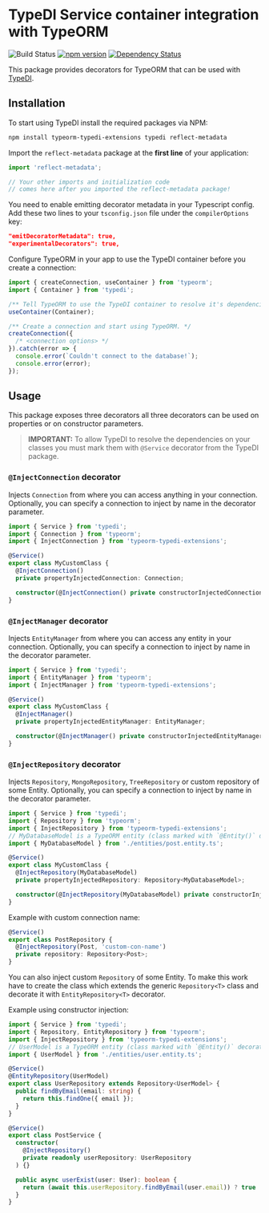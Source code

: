 # TypeDI Service container integration with TypeORM

![Build Status](https://github.com/typeorm/typeorm-typedi-extensions/workflows/CI/badge.svg)
[![npm version](https://badge.fury.io/js/typeorm-typedi-extensions.svg)](https://badge.fury.io/js/typeorm-typedi-extensions)
[![Dependency Status](https://david-dm.org/typeorm/typeorm-typedi-extensions.svg)](https://david-dm.org/typeorm/typeorm-typedi-extensions)

This package provides decorators for TypeORM that can be used with [TypeDI](https://github.com/pleerock/typedi).

## Installation

To start using TypeDI install the required packages via NPM:

```bash
npm install typeorm-typedi-extensions typedi reflect-metadata
```

Import the `reflect-metadata` package at the **first line** of your application:

```ts
import 'reflect-metadata';

// Your other imports and initialization code
// comes here after you imported the reflect-metadata package!
```

You need to enable emitting decorator metadata in your Typescript config. Add these two lines to your `tsconfig.json` file under the `compilerOptions` key:

```json
"emitDecoratorMetadata": true,
"experimentalDecorators": true,
```

Configure TypeORM in your app to use the TypeDI container before you create a connection:

```ts
import { createConnection, useContainer } from 'typeorm';
import { Container } from 'typedi';

/** Tell TypeORM to use the TypeDI container to resolve it's dependencies. */
useContainer(Container);

/** Create a connection and start using TypeORM. */
createConnection({
  /* <connection options> */
}).catch(error => {
  console.error(`Couldn't connect to the database!`);
  console.error(error);
});
```

## Usage

This package exposes three decorators all three decorators can be used on properties or on constructor parameters.

> **IMPORTANT:**
> To allow TypeDI to resolve the dependencies on your classes you must mark them with `@Service` decorator from the TypeDI package.

### `@InjectConnection` decorator

Injects `Connection` from where you can access anything in your connection.
Optionally, you can specify a connection to inject by name in the decorator parameter.

```typescript
import { Service } from 'typedi';
import { Connection } from 'typeorm';
import { InjectConnection } from 'typeorm-typedi-extensions';

@Service()
export class MyCustomClass {
  @InjectConnection()
  private propertyInjectedConnection: Connection;

  constructor(@InjectConnection() private constructorInjectedConnection: Connection) {}
}
```

### `@InjectManager` decorator

Injects `EntityManager` from where you can access any entity in your connection.
Optionally, you can specify a connection to inject by name in the decorator parameter.

```ts
import { Service } from 'typedi';
import { EntityManager } from 'typeorm';
import { InjectManager } from 'typeorm-typedi-extensions';

@Service()
export class MyCustomClass {
  @InjectManager()
  private propertyInjectedEntityManager: EntityManager;

  constructor(@InjectManager() private constructorInjectedEntityManager: EntityManager) {}
}
```

### `@InjectRepository` decorator

Injects `Repository`, `MongoRepository`, `TreeRepository` or custom repository of some Entity.
Optionally, you can specify a connection to inject by name in the decorator parameter.

```typescript
import { Service } from 'typedi';
import { Repository } from 'typeorm';
import { InjectRepository } from 'typeorm-typedi-extensions';
// MyDatabaseModel is a TypeORM entity (class marked with `@Entity()` decorator)
import { MyDatabaseModel } from './entities/post.entity.ts';

@Service()
export class MyCustomClass {
  @InjectRepository(MyDatabaseModel)
  private propertyInjectedRepository: Repository<MyDatabaseModel>;

  constructor(@InjectRepository(MyDatabaseModel) private constructorInjectedRepository: Repository<MyDatabaseModel>) {}
}
```

Example with custom connection name:

```ts
@Service()
export class PostRepository {
  @InjectRepository(Post, 'custom-con-name')
  private repository: Repository<Post>;
}
```

You can also inject custom `Repository` of some Entity. To make this work have to create the class which extends the
generic `Repository<T>` class and decorate it with `EntityRepository<T>` decorator.

Example using constructor injection:

```typescript
import { Service } from 'typedi';
import { Repository, EntityRepository } from 'typeorm';
import { InjectRepository } from 'typeorm-typedi-extensions';
// UserModel is a TypeORM entity (class marked with `@Entity()` decorator)
import { UserModel } from './entities/user.entity.ts';

@Service()
@EntityRepository(UserModel)
export class UserRepository extends Repository<UserModel> {
  public findByEmail(email: string) {
    return this.findOne({ email });
  }
}

@Service()
export class PostService {
  constructor(
    @InjectRepository()
    private readonly userRepository: UserRepository
  ) {}

  public async userExist(user: User): boolean {
    return (await this.userRepository.findByEmail(user.email)) ? true : false;
  }
}
```

[typedi]: https://github.com/typestack/typedi
